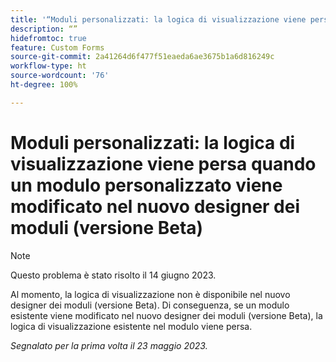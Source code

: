 ```yaml
---
title: '“Moduli personalizzati: la logica di visualizzazione viene persa quando un modulo personalizzato viene modificato nel nuovo designer dei moduli (versione Beta)”'
description: “”
hidefromtoc: true
feature: Custom Forms
source-git-commit: 2a41264d6f477f51eaeda6ae3675b1a6d816249c
workflow-type: ht
source-wordcount: '76'
ht-degree: 100%

---
```



# Moduli personalizzati: la logica di visualizzazione viene persa quando un modulo personalizzato viene modificato nel nuovo designer dei moduli (versione Beta)

>[!NOTE]
>
>Questo problema è stato risolto il 14 giugno 2023.

Al momento, la logica di visualizzazione non è disponibile nel nuovo designer dei moduli (versione Beta). Di conseguenza, se un modulo esistente viene modificato nel nuovo designer dei moduli (versione Beta), la logica di visualizzazione esistente nel modulo viene persa.

_Segnalato per la prima volta il 23 maggio 2023._

